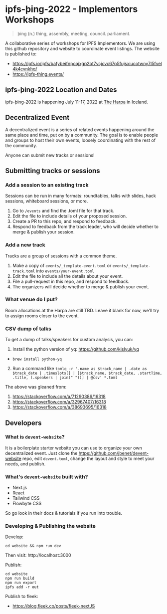 # ipfs-þing-2022 - Implementors Workshops

> þing (n.) thing, assembly, meeting, council. parliament.

A collaborative series of workshops for IPFS Implementors. We are using this github repository and website to coordinate event listings. The website is published to:
- https://ipfs.io/ipfs/bafybeifnpoajxgp2bt7vcjcvc67p5fujsxiucotwny7l5fvel4k4cvnkhq/
- https://ipfs-thing.events/

## ipfs-þing-2022 Location and Dates

ipfs-þing-2022 is happening July 11-17, 2022 at [The Harpa](https://goo.gl/maps/qQkLYrFprPMvAFaj7) in Iceland.

## Decentralized Event

A decentralized event is a series of related events happening around
the same place and time, put on by a community. The goal is to enable people
and groups to host their own events, loosely coordinating with the rest of the
community.

Anyone can submit new tracks or sessions!

## Submitting tracks or sessions

### Add a session to an existing track
Sessions can be run in many formats: roundtables, talks with slides, hack sessions, whiteboard sessions, or more. 

1. Go to `/events` and find the .toml file for that track.
2. Edit the file to include details of your proposed session.
3. Create a PR to this repo, and respond to feedback.
4. Respond to feedback from the track leader, who will decide whether to merge & publish your session.

### Add a new track
Tracks are a group of sessions with a common theme.

1. Make a copy of `events/_template-event.toml` or `events/_template-track.toml` into `events/your-event.toml`
2. Edit the file to include all the details about your event.
3. File a pull-request in this repo, and respond to feedback.
4. The organizers will decide whether to merge & publish your event.

### What venue do I put?

Room allocations at the Harpa are still TBD. Leave it blank for now, we'll try to assign rooms closer to the event.

### CSV dump of talks

To get a dump of talks/speakers for custom analysis, you can:
1. Install the python version of yq: https://github.com/kislyuk/yq
  - ``brew install python-yq``
2. Run a command like ``tomlq -r '.name as $track_name | .date as $track_date | .timeslots[] | [$track_name, $track_date, .startTime, .title, (.speakers | join(" "))] | @csv' *.toml``

The above was gleaned from:
1. https://stackoverflow.com/a/71290386/16318
2. https://stackoverflow.com/a/32967407/16318
3. https://stackoverflow.com/a/38693695/16318

## Developers

### What is `devent-website`?

It is a boilerplate starter website you can use to organize your own decentralized event.
Just clone the https://github.com/jbenet/devent-website repo,
edit `devent.toml`, change the layout and style to meet your needs,
and publish.

### What's `devent-website` built with?

- Next.js
- React
- Tailwind CSS
- Flowbyte CSS

So go look in their docs & tutorials if you run into trouble.

### Developing & Publishing the website

Develop:
```
cd website && npm run dev
```
Then visit: http://localhost:3000


Publish:
```
cd website
npm run build
npm run export
ipfs add -r out
```

Publish to fleek:
- https://blog.fleek.co/posts/fleek-nextJS
